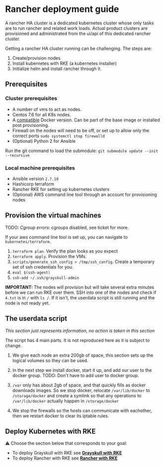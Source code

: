 # Rancher deployment guide

A rancher HA cluster is a dedicated kubernetes cluster whose only tasks are to run rancher and related work loads. Actual product clusters are provisioned and administrated from the ui/api of this dedicated rancher cluster.

Getting a rancher HA cluster running can be challenging. The steps are:
1. Create/provision nodes
2. Install kubernetes with RKE (a kubernetes installer)
3. Initialize helm and install rancher through it.

## Prerequisites

### Cluster prerequisites

- A number of vms to act as nodes.
- Centos 7.6 for all K8s nodes.
- A [compatible](https://rancher.com/docs/rancher/v2.x/en/installation/requirements/) Docker version. Can be part of the base image or installed post provisioning.
- Firewall on the nodes will need to be off, or set up to allow only the correct ports
`sudo systemctl stop firewalld`
- (Optional) Python 2 for Ansible

Run the git command to load the submodule:
`git submodule update --init --recursive`

### Local machine prerequisites

- Ansible version `2.7.10`
- Hashicorp terraform
- Rancher RKE for setting up kubernetes clusters
- (Optional) AWS command line tool through an account for provisioning nodes


## Provision the virtual machines

TODO: *Cgroup errors*: cgroups disabled, see ticket for more.

If your aws command line tool is set up, you can navigate to `kubernetes/terraform.`

1. `terraform plan`. Verify the plan looks as you expect
2. `terraform apply`. Provision the VMs.
3. `scripts/generate_ssh_config > /tmp/ssh_config`. Create a temporary set of ssh credentials for you. 
4. `eval $(ssh-agent)`
5. `ssh-add ~/.ssh/grayskull-admin`

**IMPORTANT:** The nodes will provision but will take several extra minutes before we can run RKE over them. SSH into one of the nodes and check if `4.txt` is in `/` with `ls /`. If it isn't, the userdata script is still running and the node is not ready yet.

## The userdata script

*This section just represents information, no action is taken in this section*

The script has 4 main parts. It is not reproduced here as it is subject to change.

1. We give each node an extra 200gb of space, this section sets up the logical volumes so they can be used.

2. In the next step we install docker, start it up, and add our user to the docker group.
TODO: Don't have to add user to docker group.

3. `/var` only has about 2gb of space, and that quickly fills as docker downloads images. So we stop docker, relocate `/var/lib/docker` to `/storage/docker` and create a symlink so that any operations to `/var/lib/docker` actually happen in `/storage/docker`

4. We stop the firewalls so the hosts can communicate with eachother, then we restart docker to clear its iptable rules.

## Deploy Kubernetes with RKE

:warning: Choose the section below that corresponds to your goal:
- To deploy Grayskull with RKE see **[Grayskull with RKE](RKE_Grayskull.md)**
- To deploy Rancher with RKE see **[Rancher with RKE](RKE_Rancher.md)**


